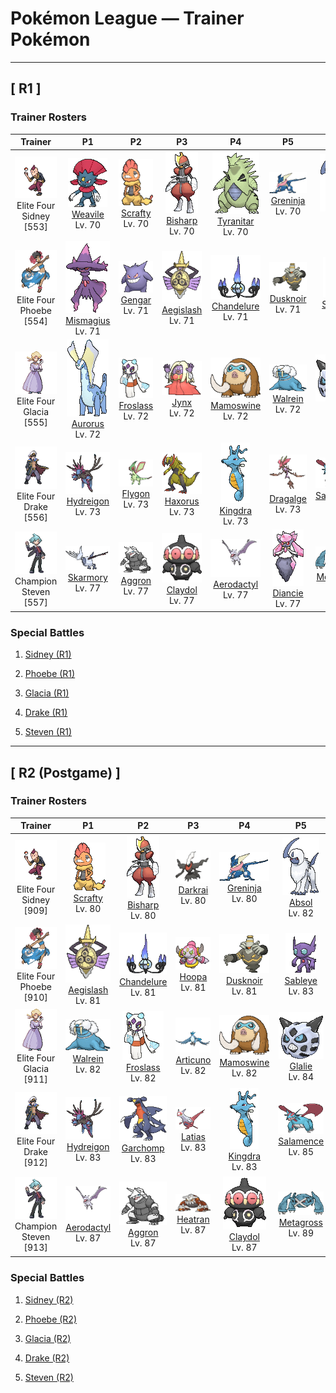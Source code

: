 # Pokémon League — Trainer Pokémon

---

## [ R1 ]

### Trainer Rosters

| Trainer | P1 | P2 | P3 | P4 | P5 | P6 |
|:-------:|:--:|:--:|:--:|:--:|:--:|:--:|
| ![Elite Four Sidney](../../assets/important_trainers/sidney.png "Elite Four Sidney")<br>Elite Four Sidney [553] | <div class="sprite-cell">![Weavile](../../assets/sprites/weavile/front.gif "Weavile: They live in cold regions, forming groups of four or five that hunt prey with impressive coordination.")<br>[Weavile](../../pokemon/weavile.md)<br>Lv. 70</div> | <div class="sprite-cell">![Scrafty](../../assets/sprites/scrafty/front.gif "Scrafty: It can smash concrete blocks with its kicking attacks. The one with the biggest crest is the group leader.")<br>[Scrafty](../../pokemon/scrafty.md)<br>Lv. 70</div> | <div class="sprite-cell">![Bisharp](../../assets/sprites/bisharp/front.gif "Bisharp: Bisharp pursues prey in the company of a large group of Pawniard. Then Bisharp finishes off the prey.")<br>[Bisharp](../../pokemon/bisharp.md)<br>Lv. 70</div> | <div class="sprite-cell">![Tyranitar](../../assets/sprites/tyranitar/front.gif "Tyranitar: Tyranitar is so overwhelmingly powerful, it can bring down a whole mountain to make its nest. This Pokémon wanders about in mountains seeking new opponents to fight.")<br>[Tyranitar](../../pokemon/tyranitar.md)<br>Lv. 70</div> | <div class="sprite-cell">![Greninja](../../assets/sprites/greninja/front.gif "Greninja: It appears and vanishes with a ninja’s grace. It toys with its enemies using swift movements, while slicing them with throwing stars of sharpest water.")<br>[Greninja](../../pokemon/greninja.md)<br>Lv. 70</div> | <div class="sprite-cell">![Absol](../../assets/sprites/absol/front.gif "Absol: Absol has the ability to foretell the coming of natural disasters. It lives in a harsh, rugged mountain environment. This Pokémon very rarely ventures down from the mountains.")<br>[Absol](../../pokemon/absol.md)<br>Lv. 72</div> |
| ![Elite Four Phoebe](../../assets/important_trainers/phoebe.png "Elite Four Phoebe")<br>Elite Four Phoebe [554] | <div class="sprite-cell">![Mismagius](../../assets/sprites/mismagius/front.gif "Mismagius: Its cries sound like incantations to torment the foe. It appears where you least expect it.")<br>[Mismagius](../../pokemon/mismagius.md)<br>Lv. 71</div> | <div class="sprite-cell">![Gengar](../../assets/sprites/gengar/front.gif "Gengar: Sometimes, on a dark night, your shadow thrown by a streetlight will suddenly and startlingly overtake you. It is actually a Gengar running past you, pretending to be your shadow.")<br>[Gengar](../../pokemon/gengar.md)<br>Lv. 71</div> | <div class="sprite-cell">![Aegislash](../../assets/sprites/aegislash-shield/front.gif "Aegislash: Apparently, it can detect the innate qualities of leadership. According to legend, whoever it recognizes is destined to become king.")<br>[Aegislash](../../pokemon/aegislash-shield.md)<br>Lv. 71</div> | <div class="sprite-cell">![Chandelure](../../assets/sprites/chandelure/front.gif "Chandelure: The spirits burned up in its ominous flame lose their way and wander this world forever.")<br>[Chandelure](../../pokemon/chandelure.md)<br>Lv. 71</div> | <div class="sprite-cell">![Dusknoir](../../assets/sprites/dusknoir/front.gif "Dusknoir: The antenna on its head captures radio waves from the world of spirits that command it to take people there.")<br>[Dusknoir](../../pokemon/dusknoir.md)<br>Lv. 71</div> | <div class="sprite-cell">![Sableye](../../assets/sprites/sableye/front.gif "Sableye: Sableye digs the ground with sharpened claws to find rocks that it eats. Substances in the eaten rocks crystallize and rise up to the Pokémon’s body surface.")<br>[Sableye](../../pokemon/sableye.md)<br>Lv. 73</div> |
| ![Elite Four Glacia](../../assets/important_trainers/glacia.png "Elite Four Glacia")<br>Elite Four Glacia [555] | <div class="sprite-cell">![Aurorus](../../assets/sprites/aurorus/front.gif "Aurorus: Using its diamond-shaped crystals, it can instantly create a wall of ice to block an opponent’s attack.")<br>[Aurorus](../../pokemon/aurorus.md)<br>Lv. 72</div> | <div class="sprite-cell">![Froslass](../../assets/sprites/froslass/front.gif "Froslass: Legends in snowy regions say that a woman who was lost on an icy mountain was reborn as Froslass.")<br>[Froslass](../../pokemon/froslass.md)<br>Lv. 72</div> | <div class="sprite-cell">![Jynx](../../assets/sprites/jynx/front.gif "Jynx: Jynx walks rhythmically, swaying and shaking its hips as if it were dancing. Its motions are so bouncingly alluring, people seeing it are compelled to shake their hips without giving any thought to what they are doing.")<br>[Jynx](../../pokemon/jynx.md)<br>Lv. 72</div> | <div class="sprite-cell">![Mamoswine](../../assets/sprites/mamoswine/front.gif "Mamoswine: Its impressive tusks are made of ice. The population thinned when it turned warm after the ice age.")<br>[Mamoswine](../../pokemon/mamoswine.md)<br>Lv. 72</div> | <div class="sprite-cell">![Walrein](../../assets/sprites/walrein/front.gif "Walrein: Walrein swims all over in frigid seawater while crushing icebergs with its grand, imposing tusks. Its thick layer of blubber makes enemy attacks bounce off harmlessly.")<br>[Walrein](../../pokemon/walrein.md)<br>Lv. 72</div> | <div class="sprite-cell">![Glalie](../../assets/sprites/glalie/front.gif "Glalie: Glalie has the ability to freely control ice. For example, it can instantly freeze its prey solid. After immobilizing its prey in ice, this Pokémon enjoys eating it in leisurely fashion.")<br>[Glalie](../../pokemon/glalie.md)<br>Lv. 74</div> |
| ![Elite Four Drake](../../assets/important_trainers/drake.png "Elite Four Drake")<br>Elite Four Drake [556] | <div class="sprite-cell">![Hydreigon](../../assets/sprites/hydreigon/front.gif "Hydreigon: It responds to movement by attacking. This scary, three-headed Pokémon devours everything in its path!")<br>[Hydreigon](../../pokemon/hydreigon.md)<br>Lv. 73</div> | <div class="sprite-cell">![Flygon](../../assets/sprites/flygon/front.gif "Flygon: Flygon whips up a sandstorm by flapping its wings. The wings create a series of notes that sound like singing. Because the “singing” is the only thing that can be heard in a sandstorm, this Pokémon is said to be the desert spirit.")<br>[Flygon](../../pokemon/flygon.md)<br>Lv. 73</div> | <div class="sprite-cell">![Haxorus](../../assets/sprites/haxorus/front.gif "Haxorus: Their sturdy tusks will stay sharp even if used to cut steel beams. These Pokémon are covered in hard armor.")<br>[Haxorus](../../pokemon/haxorus.md)<br>Lv. 73</div> | <div class="sprite-cell">![Kingdra](../../assets/sprites/kingdra/front.gif "Kingdra: Kingdra sleeps on the seafloor where it is otherwise devoid of life. When a storm arrives, the Pokémon is said to awaken and wander about in search of prey.")<br>[Kingdra](../../pokemon/kingdra.md)<br>Lv. 73</div> | <div class="sprite-cell">![Dragalge](../../assets/sprites/dragalge/front.gif "Dragalge: Tales are told of ships that wander into seas where Dragalge live, never to return.")<br>[Dragalge](../../pokemon/dragalge.md)<br>Lv. 73</div> | <div class="sprite-cell">![Salamence](../../assets/sprites/salamence/front.gif "Salamence: By evolving into Salamence, this Pokémon finally realizes its long-held dream of growing wings. To express its joy, it flies and wheels all over the sky while spouting flames from its mouth.")<br>[Salamence](../../pokemon/salamence.md)<br>Lv. 75</div> |
| ![Champion Steven](../../assets/important_trainers/steven.png "Champion Steven")<br>Champion Steven [557] | <div class="sprite-cell">![Skarmory](../../assets/sprites/skarmory/front.gif "Skarmory: Skarmory’s steel wings become tattered and bashed in from repeated battles. Once a year, the battered wings grow back completely, restoring the cutting edges to their pristine state.")<br>[Skarmory](../../pokemon/skarmory.md)<br>Lv. 77</div> | <div class="sprite-cell">![Aggron](../../assets/sprites/aggron/front.gif "Aggron: Aggron is protective of its environment. If its mountain is ravaged by a landslide or a fire, this Pokémon will haul topsoil to the area, plant trees, and beautifully restore its own territory.")<br>[Aggron](../../pokemon/aggron.md)<br>Lv. 77</div> | <div class="sprite-cell">![Claydol](../../assets/sprites/claydol/front.gif "Claydol: Claydol is an enigma that appeared from a clay statue made by an ancient civilization dating back 20,000 years. This Pokémon shoots beams from both its hands.")<br>[Claydol](../../pokemon/claydol.md)<br>Lv. 77</div> | <div class="sprite-cell">![Aerodactyl](../../assets/sprites/aerodactyl/front.gif "Aerodactyl: Aerodactyl is a Pokémon from the age of dinosaurs. It was regenerated from genetic material extracted from amber. It is imagined to have been the king of the skies in ancient times.")<br>[Aerodactyl](../../pokemon/aerodactyl.md)<br>Lv. 77</div> | <div class="sprite-cell">![Diancie](../../assets/sprites/diancie/front.gif "Diancie: It can instantly create many diamonds by compressing the carbon in the air between its hands.")<br>[Diancie](../../pokemon/diancie.md)<br>Lv. 77</div> | <div class="sprite-cell">![Metagross](../../assets/sprites/metagross/front.gif "Metagross: Metagross is the result of two Metang achieving fusion. When hunting, this Pokémon pins the prey to the ground under its massive body. It then eats the helpless victim using the large mouth on its stomach.")<br>[Metagross](../../pokemon/metagross.md)<br>Lv. 79</div> |

### Special Battles

1. [Sidney (R1)](special_battles.md#sidney-r1)

1. [Phoebe (R1)](special_battles.md#phoebe-r1)

1. [Glacia (R1)](special_battles.md#glacia-r1)

1. [Drake (R1)](special_battles.md#drake-r1)

1. [Steven (R1)](special_battles.md#steven-r1)

---

## [ R2 (Postgame) ]

### Trainer Rosters

| Trainer | P1 | P2 | P3 | P4 | P5 | P6 |
|:-------:|:--:|:--:|:--:|:--:|:--:|:--:|
| ![Elite Four Sidney](../../assets/important_trainers/sidney.png "Elite Four Sidney")<br>Elite Four Sidney [909] | <div class="sprite-cell">![Scrafty](../../assets/sprites/scrafty/front.gif "Scrafty: It can smash concrete blocks with its kicking attacks. The one with the biggest crest is the group leader.")<br>[Scrafty](../../pokemon/scrafty.md)<br>Lv. 80</div> | <div class="sprite-cell">![Bisharp](../../assets/sprites/bisharp/front.gif "Bisharp: Bisharp pursues prey in the company of a large group of Pawniard. Then Bisharp finishes off the prey.")<br>[Bisharp](../../pokemon/bisharp.md)<br>Lv. 80</div> | <div class="sprite-cell">![Darkrai](../../assets/sprites/darkrai/front.gif "Darkrai: It can lull people to sleep and make them dream. It is active during nights of the new moon.")<br>[Darkrai](../../pokemon/darkrai.md)<br>Lv. 80</div> | <div class="sprite-cell">![Greninja](../../assets/sprites/greninja/front.gif "Greninja: It appears and vanishes with a ninja’s grace. It toys with its enemies using swift movements, while slicing them with throwing stars of sharpest water.")<br>[Greninja](../../pokemon/greninja.md)<br>Lv. 80</div> | <div class="sprite-cell">![Absol](../../assets/sprites/absol/front.gif "Absol: Absol has the ability to foretell the coming of natural disasters. It lives in a harsh, rugged mountain environment. This Pokémon very rarely ventures down from the mountains.")<br>[Absol](../../pokemon/absol.md)<br>Lv. 82</div> | <div class="sprite-cell">![Tyranitar](../../assets/sprites/tyranitar/front.gif "Tyranitar: Tyranitar is so overwhelmingly powerful, it can bring down a whole mountain to make its nest. This Pokémon wanders about in mountains seeking new opponents to fight.")<br>[Tyranitar](../../pokemon/tyranitar.md)<br>Lv. 82</div> |
| ![Elite Four Phoebe](../../assets/important_trainers/phoebe.png "Elite Four Phoebe")<br>Elite Four Phoebe [910] | <div class="sprite-cell">![Aegislash](../../assets/sprites/aegislash-shield/front.gif "Aegislash: Apparently, it can detect the innate qualities of leadership. According to legend, whoever it recognizes is destined to become king.")<br>[Aegislash](../../pokemon/aegislash-shield.md)<br>Lv. 81</div> | <div class="sprite-cell">![Chandelure](../../assets/sprites/chandelure/front.gif "Chandelure: The spirits burned up in its ominous flame lose their way and wander this world forever.")<br>[Chandelure](../../pokemon/chandelure.md)<br>Lv. 81</div> | <div class="sprite-cell">![Hoopa](../../assets/sprites/hoopa/front.gif "Hoopa: It is said to be able to seize anything it desires with its six rings and six huge arms. With its power sealed, it is transformed into a much smaller form.")<br>[Hoopa](../../pokemon/hoopa.md)<br>Lv. 81</div> | <div class="sprite-cell">![Dusknoir](../../assets/sprites/dusknoir/front.gif "Dusknoir: The antenna on its head captures radio waves from the world of spirits that command it to take people there.")<br>[Dusknoir](../../pokemon/dusknoir.md)<br>Lv. 81</div> | <div class="sprite-cell">![Sableye](../../assets/sprites/sableye/front.gif "Sableye: Sableye digs the ground with sharpened claws to find rocks that it eats. Substances in the eaten rocks crystallize and rise up to the Pokémon’s body surface.")<br>[Sableye](../../pokemon/sableye.md)<br>Lv. 83</div> | <div class="sprite-cell">![Gengar](../../assets/sprites/gengar/front.gif "Gengar: Sometimes, on a dark night, your shadow thrown by a streetlight will suddenly and startlingly overtake you. It is actually a Gengar running past you, pretending to be your shadow.")<br>[Gengar](../../pokemon/gengar.md)<br>Lv. 83</div> |
| ![Elite Four Glacia](../../assets/important_trainers/glacia.png "Elite Four Glacia")<br>Elite Four Glacia [911] | <div class="sprite-cell">![Walrein](../../assets/sprites/walrein/front.gif "Walrein: Walrein swims all over in frigid seawater while crushing icebergs with its grand, imposing tusks. Its thick layer of blubber makes enemy attacks bounce off harmlessly.")<br>[Walrein](../../pokemon/walrein.md)<br>Lv. 82</div> | <div class="sprite-cell">![Froslass](../../assets/sprites/froslass/front.gif "Froslass: Legends in snowy regions say that a woman who was lost on an icy mountain was reborn as Froslass.")<br>[Froslass](../../pokemon/froslass.md)<br>Lv. 82</div> | <div class="sprite-cell">![Articuno](../../assets/sprites/articuno/front.gif "Articuno: Articuno is a legendary bird Pokémon that can control ice. The flapping of its wings chills the air. As a result, it is said that when this Pokémon flies, snow will fall.")<br>[Articuno](../../pokemon/articuno.md)<br>Lv. 82</div> | <div class="sprite-cell">![Mamoswine](../../assets/sprites/mamoswine/front.gif "Mamoswine: Its impressive tusks are made of ice. The population thinned when it turned warm after the ice age.")<br>[Mamoswine](../../pokemon/mamoswine.md)<br>Lv. 82</div> | <div class="sprite-cell">![Glalie](../../assets/sprites/glalie/front.gif "Glalie: Glalie has the ability to freely control ice. For example, it can instantly freeze its prey solid. After immobilizing its prey in ice, this Pokémon enjoys eating it in leisurely fashion.")<br>[Glalie](../../pokemon/glalie.md)<br>Lv. 84</div> | <div class="sprite-cell">![Abomasnow](../../assets/sprites/abomasnow/front.gif "Abomasnow: It lives a quiet life on mountains that are perpetually covered in snow. It hides itself by whipping up blizzards.")<br>[Abomasnow](../../pokemon/abomasnow.md)<br>Lv. 84</div> |
| ![Elite Four Drake](../../assets/important_trainers/drake.png "Elite Four Drake")<br>Elite Four Drake [912] | <div class="sprite-cell">![Hydreigon](../../assets/sprites/hydreigon/front.gif "Hydreigon: It responds to movement by attacking. This scary, three-headed Pokémon devours everything in its path!")<br>[Hydreigon](../../pokemon/hydreigon.md)<br>Lv. 83</div> | <div class="sprite-cell">![Garchomp](../../assets/sprites/garchomp/front.gif "Garchomp: It flies at speeds equal to a jet fighter plane. It never allows its prey to escape.")<br>[Garchomp](../../pokemon/garchomp.md)<br>Lv. 83</div> | <div class="sprite-cell">![Latias](../../assets/sprites/latias/front.gif "Latias: Latias is highly intelligent and capable of understanding human speech. It is covered with a glass-like down. The Pokémon enfolds its body with its down and refracts light to alter its appearance.")<br>[Latias](../../pokemon/latias.md)<br>Lv. 83</div> | <div class="sprite-cell">![Kingdra](../../assets/sprites/kingdra/front.gif "Kingdra: Kingdra sleeps on the seafloor where it is otherwise devoid of life. When a storm arrives, the Pokémon is said to awaken and wander about in search of prey.")<br>[Kingdra](../../pokemon/kingdra.md)<br>Lv. 83</div> | <div class="sprite-cell">![Salamence](../../assets/sprites/salamence/front.gif "Salamence: By evolving into Salamence, this Pokémon finally realizes its long-held dream of growing wings. To express its joy, it flies and wheels all over the sky while spouting flames from its mouth.")<br>[Salamence](../../pokemon/salamence.md)<br>Lv. 85</div> | <div class="sprite-cell">![Latios](../../assets/sprites/latios/front.gif "Latios: Latios will only open its heart to a Trainer with a compassionate spirit. This Pokémon can fly faster than a jet plane by folding its forelegs to minimize air resistance.")<br>[Latios](../../pokemon/latios.md)<br>Lv. 85</div> |
| ![Champion Steven](../../assets/important_trainers/steven.png "Champion Steven")<br>Champion Steven [913] | <div class="sprite-cell">![Aerodactyl](../../assets/sprites/aerodactyl/front.gif "Aerodactyl: Aerodactyl is a Pokémon from the age of dinosaurs. It was regenerated from genetic material extracted from amber. It is imagined to have been the king of the skies in ancient times.")<br>[Aerodactyl](../../pokemon/aerodactyl.md)<br>Lv. 87</div> | <div class="sprite-cell">![Aggron](../../assets/sprites/aggron/front.gif "Aggron: Aggron is protective of its environment. If its mountain is ravaged by a landslide or a fire, this Pokémon will haul topsoil to the area, plant trees, and beautifully restore its own territory.")<br>[Aggron](../../pokemon/aggron.md)<br>Lv. 87</div> | <div class="sprite-cell">![Heatran](../../assets/sprites/heatran/front.gif "Heatran: Boiling blood, like magma, circulates through its body. It makes its dwelling place in volcanic caves.")<br>[Heatran](../../pokemon/heatran.md)<br>Lv. 87</div> | <div class="sprite-cell">![Claydol](../../assets/sprites/claydol/front.gif "Claydol: Claydol is an enigma that appeared from a clay statue made by an ancient civilization dating back 20,000 years. This Pokémon shoots beams from both its hands.")<br>[Claydol](../../pokemon/claydol.md)<br>Lv. 87</div> | <div class="sprite-cell">![Metagross](../../assets/sprites/metagross/front.gif "Metagross: Metagross is the result of two Metang achieving fusion. When hunting, this Pokémon pins the prey to the ground under its massive body. It then eats the helpless victim using the large mouth on its stomach.")<br>[Metagross](../../pokemon/metagross.md)<br>Lv. 89</div> | <div class="sprite-cell">![Diancie](../../assets/sprites/diancie/front.gif "Diancie: It can instantly create many diamonds by compressing the carbon in the air between its hands.")<br>[Diancie](../../pokemon/diancie.md)<br>Lv. 89</div> |

### Special Battles

1. [Sidney (R2)](special_battles.md#sidney-r2)

1. [Phoebe (R2)](special_battles.md#phoebe-r2)

1. [Glacia (R2)](special_battles.md#glacia-r2)

1. [Drake (R2)](special_battles.md#drake-r2)

1. [Steven (R2)](special_battles.md#steven-r2)

